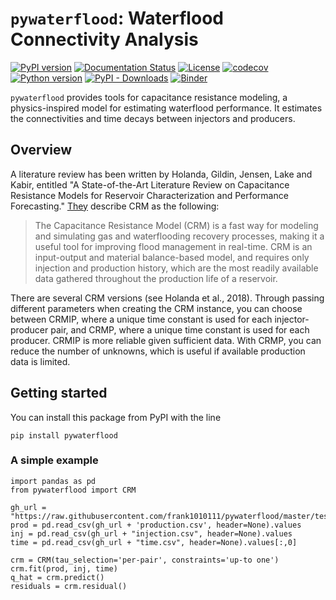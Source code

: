 # `pywaterflood`: Waterflood Connectivity Analysis

[![PyPI version](https://badge.fury.io/py/pywaterflood.svg)](https://badge.fury.io/py/pywaterflood)
[![Documentation Status](https://readthedocs.org/projects/pywaterflood/badge/?version=latest)](https://pywaterflood.readthedocs.io/en/latest/?badge=latest)
[![License](https://img.shields.io/badge/License-BSD_2--Clause-orange.svg)](https://opensource.org/licenses/BSD-2-Clause)
[![codecov](https://codecov.io/gh/frank1010111/pywaterflood/branch/master/graph/badge.svg?token=3XRGLKO7T8)](https://codecov.io/gh/frank1010111/pywaterflood)
[![Python version](https://img.shields.io/badge/Python-3.7%2C%203.8%2C%203.9-blue)](https://www.python.org/downloads/)
[![PyPI - Downloads](https://img.shields.io/pypi/dm/pywaterflood)](https://pypi.org/project/pywaterflood/)
[![Binder](https://mybinder.org/badge_logo.svg)](https://mybinder.org/v2/gh/frank1010111/pywaterflood/master?labpath=docs%2Fexample.ipynb)

`pywaterflood` provides tools for capacitance resistance modeling, a
physics-inspired model for estimating waterflood performance. It estimates the
connectivities and time decays between injectors and producers.

## Overview

A literature review has been written by Holanda, Gildin, Jensen, Lake and Kabir,
entitled "A State-of-the-Art Literature Review on Capacitance Resistance Models
for Reservoir Characterization and Performance Forecasting."
[They](https://doi.org/10.3390/en11123368) describe CRM as the following:

> The Capacitance Resistance Model (CRM) is a fast way for modeling and
> simulating gas and waterflooding recovery processes, making it a useful tool
> for improving flood management in real-time. CRM is an input-output and
> material balance-based model, and requires only injection and production
> history, which are the most readily available data gathered throughout the
> production life of a reservoir.

There are several CRM versions (see Holanda et al., 2018). Through passing
different parameters when creating the CRM instance, you can choose between
CRMIP, where a unique time constant is used for each injector-producer pair, and
CRMP, where a unique time constant is used for each producer. CRMIP is more
reliable given sufficient data. With CRMP, you can reduce the number of
unknowns, which is useful if available production data is limited.

## Getting started

You can install this package from PyPI with the line

```
pip install pywaterflood
```

### A simple example

    import pandas as pd
    from pywaterflood import CRM

    gh_url = "https://raw.githubusercontent.com/frank1010111/pywaterflood/master/testing/data/"
    prod = pd.read_csv(gh_url + 'production.csv', header=None).values
    inj = pd.read_csv(gh_url + "injection.csv", header=None).values
    time = pd.read_csv(gh_url + "time.csv", header=None).values[:,0]

    crm = CRM(tau_selection='per-pair', constraints='up-to one')
    crm.fit(prod, inj, time)
    q_hat = crm.predict()
    residuals = crm.residual()
